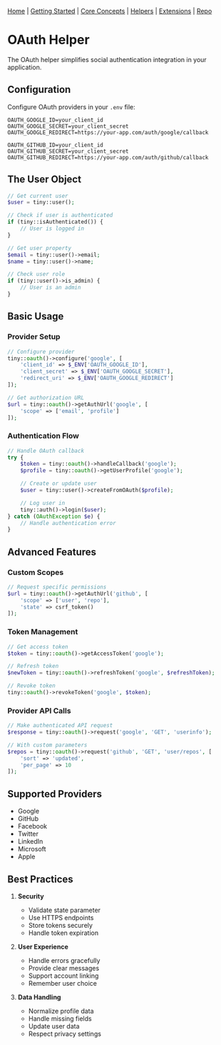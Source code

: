 [Home](../readme.md) | [Getting Started](../getting-started) | [Core Concepts](../core-concepts) | [Helpers](../helpers) | [Extensions](../extensions) | [Repo](https://github.com/ranaroussi/tiny)

# OAuth Helper

The OAuth helper simplifies social authentication integration in your application.

## Configuration

Configure OAuth providers in your `.env` file:

```env
OAUTH_GOOGLE_ID=your_client_id
OAUTH_GOOGLE_SECRET=your_client_secret
OAUTH_GOOGLE_REDIRECT=https://your-app.com/auth/google/callback

OAUTH_GITHUB_ID=your_client_id
OAUTH_GITHUB_SECRET=your_client_secret
OAUTH_GITHUB_REDIRECT=https://your-app.com/auth/github/callback
```

## The User Object

```php
// Get current user
$user = tiny::user();

// Check if user is authenticated
if (tiny::isAuthenticated()) {
    // User is logged in
}

// Get user property
$email = tiny::user()->email;
$name = tiny::user()->name;

// Check user role
if (tiny::user()->is_admin) {
    // User is an admin
}
```

## Basic Usage

### Provider Setup

```php
// Configure provider
tiny::oauth()->configure('google', [
    'client_id' => $_ENV['OAUTH_GOOGLE_ID'],
    'client_secret' => $_ENV['OAUTH_GOOGLE_SECRET'],
    'redirect_uri' => $_ENV['OAUTH_GOOGLE_REDIRECT']
]);

// Get authorization URL
$url = tiny::oauth()->getAuthUrl('google', [
    'scope' => ['email', 'profile']
]);
```

### Authentication Flow

```php
// Handle OAuth callback
try {
    $token = tiny::oauth()->handleCallback('google');
    $profile = tiny::oauth()->getUserProfile('google');

    // Create or update user
    $user = tiny::user()->createFromOAuth($profile);

    // Log user in
    tiny::auth()->login($user);
} catch (OAuthException $e) {
    // Handle authentication error
}
```

## Advanced Features

### Custom Scopes

```php
// Request specific permissions
$url = tiny::oauth()->getAuthUrl('github', [
    'scope' => ['user', 'repo'],
    'state' => csrf_token()
]);
```

### Token Management

```php
// Get access token
$token = tiny::oauth()->getAccessToken('google');

// Refresh token
$newToken = tiny::oauth()->refreshToken('google', $refreshToken);

// Revoke token
tiny::oauth()->revokeToken('google', $token);
```

### Provider API Calls

```php
// Make authenticated API request
$response = tiny::oauth()->request('google', 'GET', 'userinfo');

// With custom parameters
$repos = tiny::oauth()->request('github', 'GET', 'user/repos', [
    'sort' => 'updated',
    'per_page' => 10
]);
```

## Supported Providers

- Google
- GitHub
- Facebook
- Twitter
- LinkedIn
- Microsoft
- Apple

## Best Practices

1. **Security**
   - Validate state parameter
   - Use HTTPS endpoints
   - Store tokens securely
   - Handle token expiration

2. **User Experience**
   - Handle errors gracefully
   - Provide clear messages
   - Support account linking
   - Remember user choice

3. **Data Handling**
   - Normalize profile data
   - Handle missing fields
   - Update user data
   - Respect privacy settings
